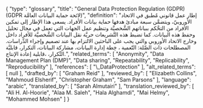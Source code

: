 {
    "type": "glossary",
    "title": "General Data Protection Regulation (GDPR) (GDPR لائحة حماية البيانات العامَّة)",
    "definition": "إطار عمل قانوني مٌطبق في الاتحاد الأوروبيّ، ويتضمَّن سبعة مبادئ هدفها حماية بيانات الأفراد.  يسعى هذا الإطار إلى تمكين الأفراد من التحَّكم ببياناتهم الشَّخصيَّة وتنظيم عمل الجهات التي تعمل في مجال تحليل وحفظ هذه البيانات. كما تضبط هذه التَّشريعات حريَّة نقل البيانات الشَّخصيَّة للأفراد داخل وخارج الاتحاد الأوروبي والتي يجب على الباحثين الالتزام بها عند تصميم وإجراء الدِّراسات. المصطلحات ذات الصِّلة: التّعمية ، خِطة إدارة البيانات، مشاركة البيانات، التكرار، قابليَّة التِّكرار، ،قابلية إعادة الإنتاج.",
    "related_terms": [
        "Anonymity",
        "Data Management Plan (DMP)",
        "Data sharing",
        "Repeatability",
        "Replicability",
        "Reproducibility"
    ],
    "references": [
        "\\_DataProtection"
    ],
    "alt_related_terms": [
        null
    ],
    "drafted_by": [
        "Graham Reid"
    ],
    "reviewed_by": [
        "Elizabeth Collins",
        "Mahmoud Elsherif",
        "Christopher Graham",
        "Sam Parsons"
    ],
    "language": "arabic",
    "translated_by": [
        "Sarah Almutairi"
    ],
    "translation_reviewed_by": [
        "Ali H. Al-Hoorie",
        "Alaa M. Saleh",
        "Hala Alghamdi",
        "Mai Helmy",
        "Mohammed Mohsen"
    ]
}